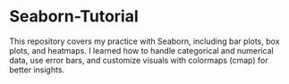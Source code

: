 # Seaborn-Tutorial
This repository covers my practice with Seaborn, including bar plots, box plots, and heatmaps. I learned how to handle categorical and numerical data, use error bars, and customize visuals with colormaps (cmap) for better insights.
